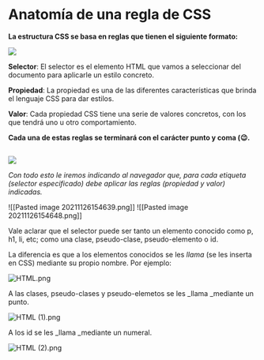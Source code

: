 # Anatomía de una regla de CSS

**La estructura CSS se basa en reglas que tienen el siguiente formato:**

![](https://lenguajecss.com/css/introduccion/estructura-de-css/sintaxis-simple.png)

**Selector**: El selector es el elemento HTML que vamos a seleccionar del documento para aplicarle un estilo concreto.

**Propiedad**: La propiedad es una de las diferentes características que brinda el lenguaje CSS para dar estilos.

**Valor**: Cada propiedad CSS tiene una serie de valores concretos, con los que tendrá uno u otro comportamiento.

**Cada una de estas reglas se terminará con el carácter punto y coma (😉.**

## 

![](https://lenguajecss.com/css/introduccion/estructura-de-css/sintaxis-multiples-valores.png)

_Con todo esto le iremos indicando al navegador que, para cada etiqueta (selector especificado) debe aplicar las reglas (propiedad y valor) indicadas._

![[Pasted image 20211126154639.png]]
![[Pasted image 20211126154648.png]]

Vale aclarar que el selector puede ser tanto un elemento conocido como p, h1, li, etc; como una clase, pseudo-clase, pseudo-elemento o id.

La diferencia es que a los elementos conocidos se les _llama_ (se les inserta en CSS) mediante su propio nombre. Por ejemplo:  

![HTML.png](https://static.platzi.com/media/user_upload/HTML-54cf45db-6874-428d-8e2f-b5870922ce4d.jpg)

A las clases, pseudo-clases y pseudo-elemetos se les _llama _mediante un punto.  

![HTML (1).png](https://static.platzi.com/media/user_upload/HTML%20%281%29-bde2b689-ecdf-4fda-8dbe-500ecaf69972.jpg)

A los id se les _llama _mediante un numeral.  

![HTML (2).png](https://static.platzi.com/media/user_upload/HTML%20%282%29-f05848b4-967c-4a7e-bcec-79b8b5e14e97.jpg)